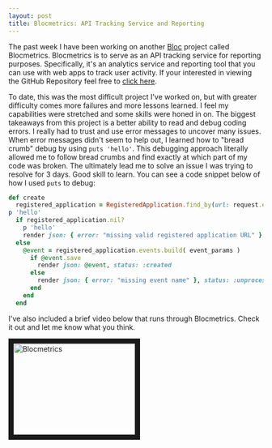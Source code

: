 ```yaml
---
layout: post
title: Blocmetrics: API Tracking Service and Reporting
---
```


The past week I have been working on another [Bloc](https://www.bloc.io/software-developer-track) project called Blocmetrics. Blocmetrics is to serve as an API tracking service for reporting purposes. Specifically, it's an analytics service and reporting tool that you can use with web apps to track user activity. If your interested in viewing the GitHub Repository feel free to [click here](https://github.com/smeads/Blocmetrics).

To date, this was the most difficult project I've worked on, but with greater difficulty comes more failures and more lessons learned. I feel my capabilities were stretched and some skills were honed in on. The biggest takeaways from this project is a better ability to read and debug coding errors. I really had to trust and use error messages to uncover many issues. When error messages didn't seem to help out, I learned how to "bread crumb" debug by using `puts 'hello'`. This debugging approach literally allowed me to follow bread crumbs and find exactly at which part of my code was broken. The ultimately lead me to solve an issue I was trying to resolve for 3 days. Good skill to learn. You can see a code snippet below of how I used `puts` to debug:

```ruby
def create
  registered_application = RegisteredApplication.find_by(url: request.env['HTTP_ORIGIN'])
p 'hello'
  if registered_application.nil?
    p 'hello'
    render json: { error: "missing valid registered application URL" }, status: :unprocessable_entity
  else
    @event = registered_application.events.build( event_params )
      if @event.save
        render json: @event, status: :created
      else
        render json: { error: "missing event name" }, status: :unprocessable_entity
      end
    end
  end
  ```

  I've also included a brief video below that runs through Blocmetrics. Check it out and let me know what you think.

<a href="http://www.youtube.com/watch?feature=player_embedded&v=youtu.be/Gjd3QbME2-E
" target="_blank"><img src="http://img.youtube.com/vi/youtu.be/Gjd3QbME2-E.jpg"
alt="Blocmetrics" width="240" height="180" border="10" /></a>
